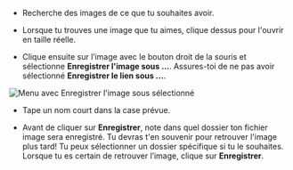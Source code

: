 - Recherche des images de ce que tu souhaites avoir.

- Lorsque tu trouves une image que tu aimes, clique dessus pour l'ouvrir en taille réelle.

- Clique ensuite sur l’image avec le bouton droit de la souris et sélectionne **Enregistrer l'image sous ...**. Assures-toi de ne pas avoir sélectionné **Enregistrer le lien sous ...**.

![Menu avec Enregistrer l'image sous sélectionné](imagesImgAs/save.png)

- Tape un nom court dans la case prévue.

- Avant de cliquer sur **Enregistrer**, note dans quel dossier ton fichier image sera enregistré. Tu devras t'en souvenir pour retrouver l'image plus tard! Tu peux sélectionner un dossier spécifique si tu le souhaites. Lorsque tu es certain de retrouver l’image, clique sur **Enregistrer**.